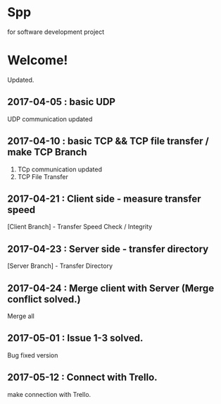# Spp
for software development project

# Welcome!

Updated.
## 2017-04-05 : basic UDP
UDP communication updated

## 2017-04-10 : basic TCP && TCP file transfer / make TCP Branch
1. TCp communication updated
2. TCP File Transfer

## 2017-04-21 : Client side - measure transfer speed
[Client Branch] - Transfer Speed Check / Integrity

## 2017-04-23 : Server side - transfer directory
[Server Branch] - Transfer Directory

## 2017-04-24 : Merge client with Server (Merge conflict solved.)
Merge all

## 2017-05-01 : Issue 1-3 solved.
Bug fixed version

## 2017-05-12 : Connect with Trello.
make connection with Trello.
